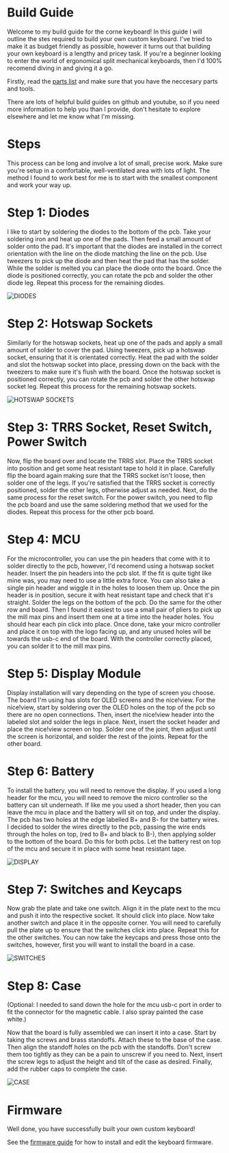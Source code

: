 # Build Guide

Welcome to my build guide for the corne keyboard! In this guide I will outline the stes required to build your own custom keyboard. I've tried to make it as budget friendly as possible, however it turns out that building your own keyboard is a lengthy and pricey task. If you're a beginner looking to enter the world of ergonomical split mechanical keyboards, then I'd 100% recomend diving in and giving it a go. 

Firstly, read the [parts list](https://github.com/theoriseconcepts/ISRTCorne/branch/main/doc/partslist.md) and make sure that you have the neccesary parts and tools.

There are lots of helpful build guides on github and youtube, so if you need more information to help you than I provide, don't hesitate to explore elsewhere and let me know what I'm missing.

# Steps

This process can be long and involve a lot of small, precise work. Make sure you're setup in a comfortable, well-ventilated area with lots of light. The method I found to work best for me is to start with the smallest component and work your way up.

# Step 1: Diodes

I like to start by soldering the diodes to the bottom of the pcb. Take your soldering iron and heat up one of the pads. Then feed a small amount of solder onto the pad. It's important that the diodes are installed in the correct orientation with the line on the diode matching the line on the pcb. Use tweezers to pick up the diode and then heat the pad that has the solder. While the solder is melted you can place the diode onto the board. Once the diode is positioned correctly, you can rotate the pcb and solder the other diode leg. Repeat this process for the remaining diodes.

![DIODES](https://github.com/theoriseconcepts/ISRTCorne/branch/main/doc/images/diodes.jpg)

# Step 2: Hotswap Sockets

Similarly for the hotswap sockets, heat up one of the pads and apply a small amount of solder to cover the pad. Using tweezers, pick up a hotswap socket, ensuring that it is orientated correctly. Heat the pad with the solder and slot the hotswap socket into place, pressing down on the back with the tweezers to make sure it's flush with the board. Once the hotswap socket is positioned correctly, you can rotate the pcb and solder the other hotswap socket leg. Repeat this process for the remaining hotswap sockets.

![HOTSWAP SOCKETS](https://github.com/theoriseconcepts/ISRTCorne/branch/main/doc/images/hotswapsockets.jpg)

# Step 3: TRRS Socket, Reset Switch, Power Switch

Now, flip the board over and locate the TRRS slot. Place the TRRS socket into position and get some heat resistant tape to hold it in place. Carefully flip the board again making sure that the TRRS socket isn't loose, then solder one of the legs. If you're satisfied that the TRRS socket is correctly positioned, solder the other legs, otherwise adjust as needed. Next, do the same process for the reset switch. For the power switch, you need to flip the pcb board and use the same soldering method that we used for the diodes. Repeat this process for the other pcb board.

# Step 4: MCU

For the microcontroller, you can use the pin headers that come with it to solder directly to the pcb, however, I'd recomend using a hotswap socket header. Insert the pin headers into the pcb slot. If the fit is quite tight like mine was, you may need to use a little extra force. You can also take a single pin header and wiggle it in the holes to loosen them up. Once the pin header is in position, secure it with heat resistant tape and check that it's straight. Solder the legs on the bottom of the pcb. Do the same for the other row and board. Then I found it easiest to use a small pair of pliers to pick up the mill max pins and insert them one at a time into the header holes. You should hear each pin click into place. Once done, take your micro controller and place it on top with the logo facing up, and any unused holes will be towards the usb-c end of the board. With the controller correctly placed, you can solder it to the mill max pins. 

# Step 5: Display Module

Display installation will vary depending on the type of screen you choose. The board I'm using has slots for OLED screens and the nice!view. For the nice!view, start by soldering over the OLED holes on the top of the pcb so there are no open connections. Then, insert the nice!view header into the labeled slot and solder the legs in place. Next, insert the socket header and place the nice!view screen on top. Solder one of the joint, then adjust until the screen is horizontal, and solder the rest of the joints. Repeat for the other board. 

# Step 6: Battery

To install the battery, you will need to remove the display. If you used a long header for the mcu, you will need to remove the micro controller so the battery can sit underneath. If like me you used a short header, then you can leave the mcu in place and the battery will sit on top, and under the display. The pcb has two holes at the edge labelled B+ and B- for the battery wires. I decided to solder the wires directly to the pcb, passing the wire ends through the holes on top, (red to B+ and black to B-), then applying solder to the bottom of the board. Do this for both pcbs. Let the battery rest on top of the mcu and secure it in place with some heat resistant tape.

![DISPLAY](https://github.com/theoriseconcepts/ISRTCorne/branch/main/doc/images/display.jpg)

# Step 7: Switches and Keycaps

Now grab the plate and take one switch. Align it in the plate next to the mcu and push it into the respective socket. It should click into place. Now take another switch and place it in the opposite corner. You will need to carefully pull the plate up to ensure that the switches click into place. Repeat this for the other switches. You can now take the keycaps and press those onto the switches, however, first you will want to install the board in a case. 

![SWITCHES](https://github.com/theoriseconcepts/ISRTCorne/branch/main/doc/images/switches.jpg)

# Step 8: Case

(Optional: I needed to sand down the hole for the mcu usb-c port in order to fit the connector for the magnetic cable. I also spray painted the case white.)

Now that the board is fully assembled we can insert it into a case. Start by taking the screws and brass standoffs. Attach these to the base of the case. Then align the standoff holes on the pcb with the standoffs. Don't screw them too tightly as they can be a pain to unscrew if you need to. Next, insert the screw legs to adjust the height and tilt of the case as desired. Finally, add the rubber caps to complete the case. 

![CASE](https://github.com/theoriseconcepts/ISRTCorne/branch/main/doc/images/case.jpg)

# Firmware

Well done, you have successfully built your own custom keyboard!

See the [firmware guide](https://github.com/theoriseconcepts/ISRTCorne/branch/main/doc/firmwareguide.md) for how to install and edit the keyboard firmware.